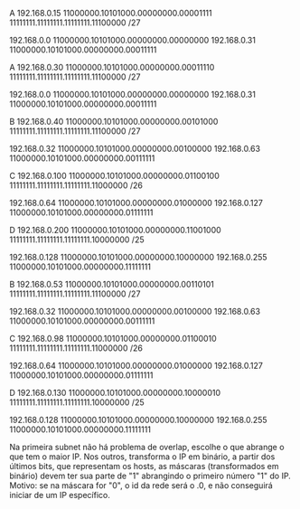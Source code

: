 A 192.168.0.15
  11000000.10101000.00000000.00001111
  11111111.11111111.11111111.11100000 /27

  192.168.0.0
  11000000.10101000.00000000.00000000
  192.168.0.31
  11000000.10101000.00000000.00011111

A 192.168.0.30
  11000000.10101000.00000000.00011110
  11111111.11111111.11111111.11100000 /27

  192.168.0.0
  11000000.10101000.00000000.00000000
  192.168.0.31
  11000000.10101000.00000000.00011111

B 192.168.0.40
  11000000.10101000.00000000.00101000
  11111111.11111111.11111111.11100000 /27

  192.168.0.32
  11000000.10101000.00000000.00100000
  192.168.0.63
  11000000.10101000.00000000.00111111

C 192.168.0.100
  11000000.10101000.00000000.01100100
  11111111.11111111.11111111.11000000 /26

  192.168.0.64
  11000000.10101000.00000000.01000000
  192.168.0.127
  11000000.10101000.00000000.01111111

D 192.168.0.200
  11000000.10101000.00000000.11001000
  11111111.11111111.11111111.10000000 /25

  192.168.0.128
  11000000.10101000.00000000.10000000
  192.168.0.255
  11000000.10101000.00000000.11111111

B 192.168.0.53
  11000000.10101000.00000000.00110101
  11111111.11111111.11111111.11100000 /27

  192.168.0.32
  11000000.10101000.00000000.00100000
  192.168.0.63
  11000000.10101000.00000000.00111111

C 192.168.0.98
  11000000.10101000.00000000.01100010
  11111111.11111111.11111111.11000000 /26

  192.168.0.64
  11000000.10101000.00000000.01000000
  192.168.0.127
  11000000.10101000.00000000.01111111

D 192.168.0.130
  11000000.10101000.00000000.10000010
  11111111.11111111.11111111.10000000 /25

  192.168.0.128
  11000000.10101000.00000000.10000000
  192.168.0.255
  11000000.10101000.00000000.11111111


Na primeira subnet não há problema de overlap, escolhe o que abrange o que tem o maior IP.
Nos outros, transforma o IP em binário, a partir dos últimos bits, que representam os hosts, as máscaras (transformados em binário) devem ter sua parte de "1" abrangindo o primeiro número "1" do IP. Motivo: se na máscara for "0", o id da rede será o .0, e não conseguirá iniciar de um IP específico.